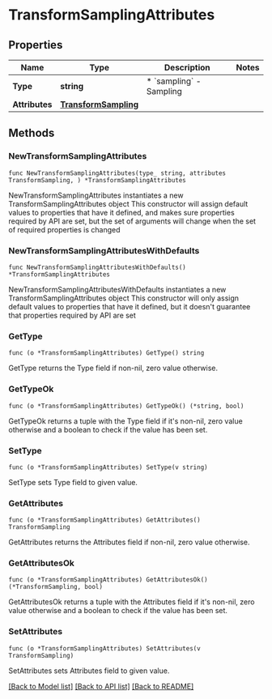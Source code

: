 # TransformSamplingAttributes

## Properties

Name | Type | Description | Notes
------------ | ------------- | ------------- | -------------
**Type** | **string** | * &#x60;sampling&#x60; - Sampling | 
**Attributes** | [**TransformSampling**](TransformSampling.md) |  | 

## Methods

### NewTransformSamplingAttributes

`func NewTransformSamplingAttributes(type_ string, attributes TransformSampling, ) *TransformSamplingAttributes`

NewTransformSamplingAttributes instantiates a new TransformSamplingAttributes object
This constructor will assign default values to properties that have it defined,
and makes sure properties required by API are set, but the set of arguments
will change when the set of required properties is changed

### NewTransformSamplingAttributesWithDefaults

`func NewTransformSamplingAttributesWithDefaults() *TransformSamplingAttributes`

NewTransformSamplingAttributesWithDefaults instantiates a new TransformSamplingAttributes object
This constructor will only assign default values to properties that have it defined,
but it doesn't guarantee that properties required by API are set

### GetType

`func (o *TransformSamplingAttributes) GetType() string`

GetType returns the Type field if non-nil, zero value otherwise.

### GetTypeOk

`func (o *TransformSamplingAttributes) GetTypeOk() (*string, bool)`

GetTypeOk returns a tuple with the Type field if it's non-nil, zero value otherwise
and a boolean to check if the value has been set.

### SetType

`func (o *TransformSamplingAttributes) SetType(v string)`

SetType sets Type field to given value.


### GetAttributes

`func (o *TransformSamplingAttributes) GetAttributes() TransformSampling`

GetAttributes returns the Attributes field if non-nil, zero value otherwise.

### GetAttributesOk

`func (o *TransformSamplingAttributes) GetAttributesOk() (*TransformSampling, bool)`

GetAttributesOk returns a tuple with the Attributes field if it's non-nil, zero value otherwise
and a boolean to check if the value has been set.

### SetAttributes

`func (o *TransformSamplingAttributes) SetAttributes(v TransformSampling)`

SetAttributes sets Attributes field to given value.



[[Back to Model list]](../README.md#documentation-for-models) [[Back to API list]](../README.md#documentation-for-api-endpoints) [[Back to README]](../README.md)


